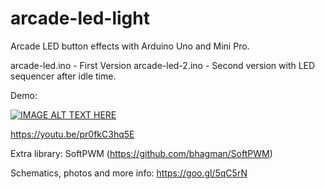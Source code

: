# arcade-led-light
Arcade LED button effects with Arduino Uno and Mini Pro.

arcade-led.ino - First Version
arcade-led-2.ino - Second version with LED sequencer after idle time.

Demo:

[![IMAGE ALT TEXT HERE](https://img.youtube.com/vi/pr0fkC3hq5E/0.jpg)](https://www.youtube.com/watch?v=pr0fkC3hq5E)

https://youtu.be/pr0fkC3hq5E


Extra library: SoftPWM (https://github.com/bhagman/SoftPWM)

Schematics, photos and more info: https://goo.gl/5qC5rN
